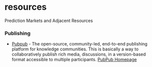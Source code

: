 # resources
Prediction Markets and Adjacent Resources

### Publishing

* [Pubpub](https://github.com/pubpub/pubpub) - The open-source, community-led, end-to-end publishing platform for knowledge communities.  This is basically a way to collaboratively publish rich media, discussions, in a version-based format accessible to multiple participants.  [PubPub Homepage](https://www.pubpub.org/)
